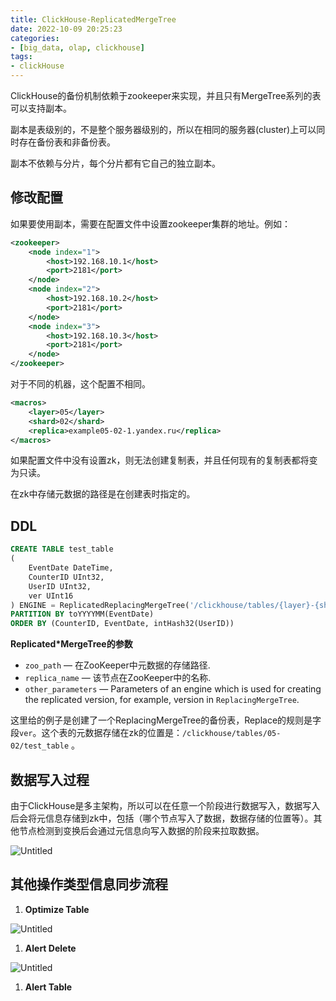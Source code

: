 ```yaml
---
title: ClickHouse-ReplicatedMergeTree
date: 2022-10-09 20:25:23
categories:
- [big_data, olap, clickhouse]
tags: 
- clickHouse
---
```


ClickHouse的备份机制依赖于zookeeper来实现，并且只有MergeTree系列的表可以支持副本。

副本是表级别的，不是整个服务器级别的，所以在相同的服务器(cluster)上可以同时存在备份表和非备份表。

副本不依赖与分片，每个分片都有它自己的独立副本。

## 修改配置

如果要使用副本，需要在配置文件中设置zookeeper集群的地址。例如：

```xml
<zookeeper>
    <node index="1">
        <host>192.168.10.1</host>
        <port>2181</port>
    </node>
    <node index="2">
        <host>192.168.10.2</host>
        <port>2181</port>
    </node>
    <node index="3">
        <host>192.168.10.3</host>
        <port>2181</port>
    </node>
</zookeeper>
```

对于不同的机器，这个配置不相同。

```xml
<macros>
    <layer>05</layer>
    <shard>02</shard>
    <replica>example05-02-1.yandex.ru</replica>
</macros>
```

如果配置文件中没有设置zk，则无法创建复制表，并且任何现有的复制表都将变为只读。

在zk中存储元数据的路径是在创建表时指定的。

## DDL

```sql
CREATE TABLE test_table
(
    EventDate DateTime,
    CounterID UInt32,
    UserID UInt32,
    ver UInt16
) ENGINE = ReplicatedReplacingMergeTree('/clickhouse/tables/{layer}-{shard}/test_table', '{replica}', ver)
PARTITION BY toYYYYMM(EventDate)
ORDER BY (CounterID, EventDate, intHash32(UserID))
```

**Replicated*MergeTree的参数**

-   `zoo_path` — 在ZooKeeper中元数据的存储路径.
-   `replica_name` — 该节点在ZooKeeper中的名称.
-   `other_parameters` — Parameters of an engine which is used for creating the replicated version, for example, version in `ReplacingMergeTree`.

这里给的例子是创建了一个ReplacingMergeTree的备份表，Replace的规则是字段`ver`。这个表的元数据存储在zk的位置是：`/clickhouse/tables/05-02/test_table` 。

## 数据写入过程

由于ClickHouse是多主架构，所以可以在任意一个阶段进行数据写入，数据写入后会将元信息存储到zk中，包括（哪个节点写入了数据，数据存储的位置等）。其他节点检测到变换后会通过元信息向写入数据的阶段来拉取数据。

![Untitled](https://s3-us-west-2.amazonaws.com/secure.notion-static.com/b714a228-604e-4bda-abe5-05a536636e76/Untitled.png)

## 其他操作类型信息同步流程

1.  **Optimize Table**

![Untitled](https://s3-us-west-2.amazonaws.com/secure.notion-static.com/4fcfb483-8386-41be-aabc-6b90ffb422b2/Untitled.png)

1.  **Alert Delete**

![Untitled](https://s3-us-west-2.amazonaws.com/secure.notion-static.com/11cef192-a3e0-4772-8fd9-c3f32f0d962d/Untitled.png)

1.  **Alert Table**